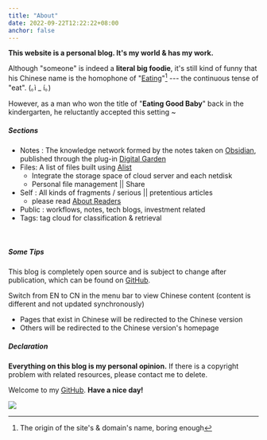 ```yaml
---
title: "About"
date: 2022-09-22T12:22:22+08:00
anchor: false
---
```


**This website is a personal blog.  It's my world & has my work.**

Although "someone" is indeed a **literal big foodie**, it's still kind of funny that his Chinese name is the homophone of  "<u>Eating</u>"[^1] --- the continuous tense of "eat".  <span style="white-space: nowrap;">(｡ì _ í｡)</span>
 

However, as a man who won the title of "**Eating Good Baby**" back in the kindergarten, he reluctantly accepted this setting ~

##### Sections
- Notes : The knowledge network formed by the notes taken on [Obsidian](https://obsidian.md/), published through the plug-in [Digital Garden](https://github.com/oleeskild/obsidian-digital-garden) 
- Files: A list of files built using [Alist](https://alist.nn.ci/)
	- Integrate the storage space of cloud server and each netdisk
	- Personal file management || Share
- Self : All kinds of fragments / serious || pretentious articles
	- please read [About Readers](https://eating.work/en/useless/about-readers/)
- Public : workflows, notes, tech blogs, investment related 
- Tags: tag cloud for classification & retrieval
<br>

##### Some Tips
 This blog is completely open source and is subject to change after publication, which can be found on [GitHub](https://github.com/AlexLiu2022/blog).

Switch from EN to CN in the menu bar to view Chinese content (content is different and not updated synchronously)

- Pages that exist in Chinese  will be redirected to the Chinese version
- Others will be redirected to the Chinese version's homepage


##### Declaration

**Everything on this blog is my personal opinion.** If there is a copyright problem with related resources, please contact me to delete.<br>

Welcome to my [GitHub](https://github.com/AlexLiu2022). **Have a nice day!**

![](https://gcore.jsdelivr.net/gh/AlexLiu2022/resources/img/cloud.jpg)

[^1]: The origin of the site's & domain's name, boring enough



<style>
h1{
  margin: 0 !important;
}
.post-body {
margin-top: 2.7em !important;
}
</style>